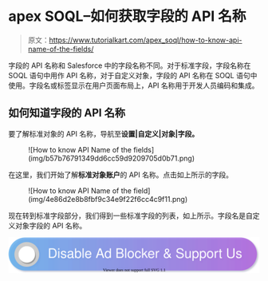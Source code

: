 # apex SOQL–如何获取字段的 API 名称

> 原文：<https://www.tutorialkart.com/apex_soql/how-to-know-api-name-of-the-fields/>

字段的 API 名称和 Salesforce 中的字段名称不同。对于标准字段，字段名称在 SOQL 语句中用作 API 名称，对于自定义对象，字段的 API 名称在 SOQL 语句中使用。字段名或标签显示在用户页面布局上，API 名称用于开发人员编码和集成。

## 如何知道字段的 API 名称

要了解标准对象的 API 名称，导航至**设置|自定义|对象|字段。**

<figure class="aligncenter">![How to know API Name of the fields](img/b57b76791349dd6cc59d9209705d0b71.png)</figure>

在这里，我们开始了解**标准对象账户**的 API 名称。点击如上所示的字段。

<figure class="aligncenter">![How to know API Name of the field](img/4e86d2e8b8fbf9c34e9f22f6cc4c9f11.png)</figure>

现在转到标准字段部分，我们得到一些标准字段的列表，如上所示。字段名是自定义对象字段的 API 名称。

[![](img/925da31b32d6bc3827932f6c8afb11bb.png)](https://www.tutorialkart.com/)